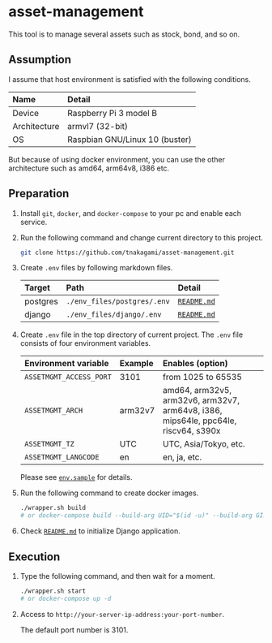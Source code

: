 # asset-management
This tool is to manage several assets such as stock, bond, and so on.

## Assumption
I assume that host environment is satisfied with the following conditions.

| Name | Detail |
| :--- | :--- |
| Device | Raspberry Pi 3 model B |
| Architecture | armvl7 (32-bit) |
| OS | Raspbian GNU/Linux 10 (buster) |

But because of using docker environment, you can use the other architecture such as amd64, arm64v8, i386 etc.

## Preparation
1. Install `git`, `docker`, and `docker-compose` to your pc and enable each service.
1. Run the following command and change current directory to this project.

    ```bash
    git clone https://github.com/tnakagami/asset-management.git
    ```

1. Create `.env` files by following markdown files.

    | Target | Path | Detail |
    | :--- | :--- | :--- |
    | postgres | `./env_files/postgres/.env` | [`README.md`](./env_files/postgres/README.md) |
    | django | `./env_files/django/.env` | [`README.md`](./env_files/django/README.md) |

1. Create `.env` file in the top directory of current project. The `.env` file consists of four environment variables.

    | Environment variable | Example | Enables (option) |
    | :--- | :--- | :--- |
    | `ASSETMGMT_ACCESS_PORT` | 3101 | from 1025 to 65535 |
    | `ASSETMGMT_ARCH` | arm32v7 | amd64, arm32v5, arm32v6, arm32v7, arm64v8, i386, mips64le, ppc64le, riscv64, s390x |
    | `ASSETMGMT_TZ` | UTC | UTC, Asia/Tokyo, etc. |
    | `ASSETMGMT_LANGCODE` | en | en, ja, etc. |

    Please see [`env.sample`](./env.sample) for details.

1. Run the following command to create docker images.

    ```bash
    ./wrapper.sh build
    # or docker-compose build --build-arg UID="$(id -u)" --build-arg GID="$(id -g)"
    ```

1. Check [`README.md`](./django/README.md) to initialize Django application.

## Execution
1. Type the following command, and then wait for a moment.

    ```bash
    ./wrapper.sh start
    # or docker-compose up -d
    ```

1. Access to `http://your-server-ip-address:your-port-number`.

    The default port number is 3101.
